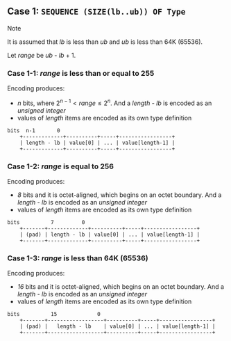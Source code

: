 
## Case 1: `SEQUENCE (SIZE(lb..ub)) OF Type`

> [!note]
> It is assumed that *lb* is less than *ub* and *ub* is less than 64K (65536).

Let *range* be *ub* - *lb* + 1.

### Case 1-1: *range* is less than or equal to 255

Encoding produces:

- *n* bits, where $2^{n-1} \lt range \le 2^{n}$. And a *length* - *lb* is encoded as an *unsigned integer*
- values of *length* items are encoded as its own type definition

```
bits  n-1       0
    +-------------+----------+-----+-----------------+
    | length - lb | value[0] | ... | value[length-1] |
    +-------------+----------+-----+-----------------+
```

### Case 1-2: *range* is equal to 256

Encoding produces:

- *8* bits and it is octet-aligned, which begins on an octet boundary. And a *length* - *lb* is encoded as an *unsigned integer*
- values of *length* items are encoded as its own type definition

```
bits          7         0
    +-------+-------------+----------+-----+-----------------+
    | (pad) | length - lb | value[0] | ... | value[length-1] |
    +-------+-------------+----------+-----+-----------------+
```

### Case 1-3: *range* is less than 64K (65536)

Encoding produces:

- *16* bits and it is octet-aligned, which begins on an octet boundary. And a *length* - *lb* is encoded as an *unsigned integer*
- values of *length* items are encoded as its own type definition

```
bits          15             0
    +-------+------------------+----------+-----+-----------------+
    | (pad) |   length - lb    | value[0] | ... | value[length-1] |
    +-------+------------------+----------+-----+-----------------+
```
